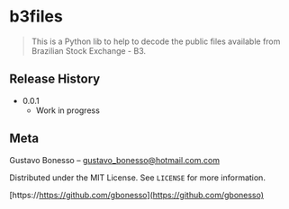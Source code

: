 # b3files
> This is a Python lib to help to decode the public files available from Brazilian Stock Exchange - B3.

## Release History

* 0.0.1
    * Work in progress
    
## Meta

Gustavo Bonesso – gustavo_bonesso@hotmail.com.com

Distributed under the MIT License. See ``LICENSE`` for more information.

[https://https://github.com/gbonesso](https://github.com/gbonesso)    
